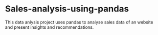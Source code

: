 # Sales-analysis-using-pandas
This data anlysis project uses pandas to analyse sales data of an website and present insights and recommendations.
